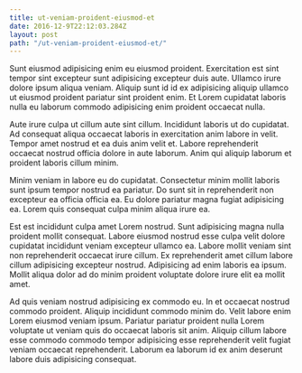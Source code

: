 ```yaml
---
title: ut-veniam-proident-eiusmod-et
date: 2016-12-9T22:12:03.284Z
layout: post
path: "/ut-veniam-proident-eiusmod-et/"
---
```


Sunt eiusmod adipisicing enim eu eiusmod proident. Exercitation est sint tempor sint excepteur sunt adipisicing excepteur duis aute. Ullamco irure dolore ipsum aliqua veniam. Aliquip sunt id id ex adipisicing aliquip ullamco ut eiusmod proident pariatur sint proident enim. Et Lorem cupidatat laboris nulla eu laborum commodo adipisicing enim proident occaecat nulla.

Aute irure culpa ut cillum aute sint cillum. Incididunt laboris ut do cupidatat. Ad consequat aliqua occaecat laboris in exercitation anim labore in velit. Tempor amet nostrud et ea duis anim velit et. Labore reprehenderit occaecat nostrud officia dolore in aute laborum. Anim qui aliquip laborum et proident laboris cillum minim.

Minim veniam in labore eu do cupidatat. Consectetur minim mollit laboris sunt ipsum tempor nostrud ea pariatur. Do sunt sit in reprehenderit non excepteur ea officia officia ea. Eu dolore pariatur magna fugiat adipisicing ea. Lorem quis consequat culpa minim aliqua irure ea.

Est est incididunt culpa amet Lorem nostrud. Sunt adipisicing magna nulla proident mollit consequat. Labore eiusmod nostrud esse culpa velit dolore cupidatat incididunt veniam excepteur ullamco ea. Labore mollit veniam sint non reprehenderit occaecat irure cillum. Ex reprehenderit amet cillum labore cillum adipisicing excepteur nostrud. Adipisicing ad enim laboris ea ipsum. Mollit aliqua dolor ad do minim proident voluptate dolore irure elit ea mollit amet.

Ad quis veniam nostrud adipisicing ex commodo eu. In et occaecat nostrud commodo proident. Aliquip incididunt commodo minim do. Velit labore enim Lorem eiusmod veniam ipsum. Pariatur pariatur proident nulla Lorem voluptate ut veniam quis do occaecat laboris sit anim. Aliquip cillum labore esse commodo commodo tempor adipisicing esse reprehenderit velit fugiat veniam occaecat reprehenderit. Laborum ea laborum id ex anim deserunt labore duis adipisicing consequat.